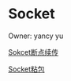 # Socket

Owner: yancy yu

[Sokcet断点续传](Sokcet%E6%96%AD%E7%82%B9%E7%BB%AD%E4%BC%A0%204f0610080ea34cf7bc41e3f159808857.md)

[Socket粘包](Socket%E7%B2%98%E5%8C%85%207488293e31bd415692e95109d6fdd7e5.md)